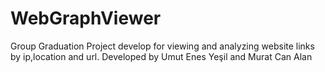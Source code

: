 # WebGraphViewer
 Group Graduation Project develop for viewing and analyzing website links by ip,location and url. Developed by Umut Enes Yeşil and Murat Can Alan


